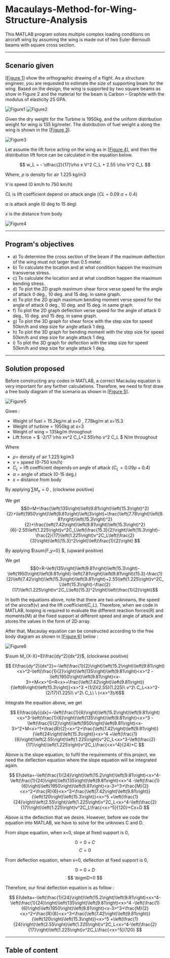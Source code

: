 # Macaulays-Method-for-Wing-Structure-Analysis

This MATLAB program solves multiple complex loading conditions on aircraft wing by assuming the wing is made out of two Euler-Bernoulli beams with square cross section.

--- 
## Scenario given
[[Figure 1](#figure1)] show the orthographic drawing of a flight. As a structure engineer, you are requested to estimate the size of supporting beam for the wing. Based on the design, the wing is supported by two square beams as show in Figure 2 and the material for the beam is Carbon – Graphite with the modulus of elasticity 25 GPA.

<a name="figure1"></a> ![Figure1](Figure1.png)
<a name="figure2"></a> ![Figure2](Figure2.png)

Given the dry weight for the Turbine is 1950kg, and the uniform distribution weight for wing is 135 kg/meter. The distribution of fuel weight a along the wing is shown in the [[Figure 3](#figure3)].

<a name="figure3"></a> ![Figure3](Figure3.png)

Let assume the lift force acting on the wing as in [[Figure 4](#figure4)], and then the distribution lift force can be calculated in the equation below.

$$ w_L = - \dfrac{2}{17}\rho x V^2 C_L + 2.55 \rho V^2 C_L  $$

Where,
$\rho$ is density for air 1.225 kg/m3

$V$ is speed (0 km/h to 750 km/h)

$CL$ is lift coefficient depend on attack angle ($CL$ = 0.09 $\alpha$ + 0.4)

$\alpha$ is attack angle (0 deg to 15 deg)

$x$ is the distance from body

<a name="figure4"></a> ![Figure4](Figure4.png)

--- 
## Program's objectives
* a)  To determine the cross section of the beam if the maximum deflection of the wing must not larger than 0.5 meter.
* b) To calculate the location and at what condition happen the maximum transverse stress.
* c) To calculate the location and at what condition happen the maximum bending stress.
* d) To plot the 2D graph maximum shear force verse speed for the angle of attack 0 deg., 10 deg. and 15 deg. in same graph.
* e) To plot the 2D graph maximum bending moment verse speed for the angle of attack 0 deg., 10 deg. and 15 deg. in same graph.
* f) To plot the 2D graph deflection verse speed for the angle of attack 0 deg., 10 deg. and 15 deg. in same graph.
* g) To plot the 3D graph for shear force with the step size for speed 50km/h and step size for angle attack 1 deg.
* h) To plot the 3D graph for bending moment with the step size for speed 50km/h and step size for angle attack 1 deg.
* i) To plot the 3D graph for deflection with the step size for speed 50km/h and step size for angle attack 1 deg.

--- 
## Solution proposed
Before constructing any codes in MATLAB, a correct Macaulay equation is very important for any further calculations. Therefore, we need to first draw a free body diagram of the scenario as shown in [[Figure 5](#figure5)].

<a name="figure5"></a> ![Figure5](Figure5.png)

Given :

- Weight of fuel = 15.2kg/m at x=0 , 7.78kg/m at x=15.3
- Weight of turbine = 1950kg at x=3
- Weight of wing = 135kg/m throughout 
- Lift force = $ -2/17 \rho xv^2 C_L+2.55\rho v^2 C_L $ N/m throughout

Where 
- $\rho$= density of air 1.225 kg/m3 
- $v$ = speed (0-750 km/h)
- $C_L$ = lift coefficient depends on angle of attack ($C_L=0.09\rho+0.4$)
- $\alpha$ = angle of attack (0-15 deg.)
- $x$ = distance from body

By applying $\sum{M_o=0}$ , (clockwise positive)

We get
$$0=M+\frac{\left(135\right)\left(9.81\right)\left(15.3\right)^2}{2}+\left(1950\right)\left(9.81\right)\left(3\right)+\frac{\left(7.78\right)\left(9.81\right)\left(15.3\right)^2}{2}+\frac{\left(7.42\right)\left(9.81\right)\left(15.3\right)^2}{6}-2.55\left(1.225\right)v^2C_L\left(\frac{15.3}{2}\right)\left(15.3\right)-\frac{2}{17}\left(1.225\right)v^2C_L\left(\frac{2}{3}\right)\left({15.3}^2\right)\left(\frac{1}{2}\right) $$

By applying $\sum{F_y=0} $, (upward positive)

We get
$$0=R-\left(135\right)\left(9.81\right)\left(15.3\right)-\left(1950\right)\left(9.81\right)-\left(7.81\right)\left(9.81\right)(15.3)-\frac{1}{2}\left(7.42\right)\left(15.3\right)\left(9.81\right)+2.55\left(1.225\right)v^2C_L\left(15.3\right)-\frac{2}{17}\left(1.225\right)v^2C_L\left({15.3}^2\right)\left(\frac{1}{2}\right)$$

In both the equations above, note that there are two unknowns, the speed of the aircraft(v) and the lift coefficient(C_L). Therefore, when we code in MATLAB, looping is required to evaluate the different reaction forces(R) and moments(M) at the fixed support at different speed and angle of attack and stores the values in the form of 2D array.

After that, Macaulay equation can be constructed according to the free body diagram as shown in [[Figure 6](#figure6)] below :

<a name="figure6"></a> ![Figure6](Figure6.png)

$\sum M_{X-X}=EI\frac{dy^2}{dx^2}$, (clockwise positive)

$$ EI\frac{dy^2}{dx^2}=-\left(\frac{1}{2}\right)\left(15.2\right)\left(9.81\right)<x>^2-\left(\frac{1}{2}\right)\left(135\right)\left(9.81\right)<x>^2 -\left(1950\right)\left(9.81\right)<x-3>+M<x>^0+R<x>+\frac{\left(7.42\right)\left(9.81\right)}{\left(6\right)\left(15.3\right)}<x>^3 +(1/2)(2.55)(1.225)\ v^2\ C_L<x>^2-(2/17)(1.225)\ v^2\ C_L\ \ (<x>^3)/6$$

Integrate the equation above, we get

$$ EI\frac{dy}{dx}=-\left(\frac{1}{6}\right)\left(15.2\right)\left(9.81\right)<x>^3-\left(\frac{1}{6}\right)\left(135\right)\left(9.81\right)<x>^3 -\left(\frac{1}{2}\right)\left(1950\right)\left(9.81\right)<x-3>^2+M<x>^1+\frac{R}{2}<x>^2+\frac{\left(7.42\right)\left(9.81\right)}{\left(24\right)\left(15.3\right)}<x>^4 +\left(\frac{1}{6}\right)\left(2.55\right)\left(1.225\right)v^2C_L<x>^3-\left(\frac{2}{17}\right)\left(1.225\right)v^2C_L\frac{<x>^4}{24}+C $$

Above is the slope equation, to fulfil the requirements of this project, we need the deflection equation where the slope equation will be integrated again.

$$ EI\delta=-\left(\frac{1}{24}\right)\left(15.2\right)\left(9.81\right)<x>^4-\left(\frac{1}{24}\right)\left(135\right)\left(9.81\right)<x>^4 -\left(\frac{1}{6}\right)\left(1950\right)\left(9.81\right)<x-3>^3+\frac{M}{2}<x>^2+\frac{R}{6}<x>^3+\frac{\left(7.42\right)\left(9.81\right)}{\left(120\right)\left(15.3\right)}<x>^5 +\left(\frac{1}{24}\right)\left(2.55\right)\left(1.225\right)v^2C_L<x>^4-\left(\frac{2}{17}\right)\left(1.225\right)v^2C_L\frac{<x>^5}{120}+Cx+D $$

Above is the deflection that we desire. However, before we code the equation into MATLAB, we have to solve for the unknows C and D.

From slope equation, when x=0, slope at fixed support is 0,

$$ 0=0+C $$
$$ C=0 $$

From deflection equation, when x=0, deflection at fixed support is 0,

$$ 0=0+D $$
$$ \bigmD=0 $$

Therefore, our final deflection equation is as follow : 

$$ EI\delta=-\left(\frac{1}{24}\right)\left(15.2\right)\left(9.81\right)<x>^4-\left(\frac{1}{24}\right)\left(135\right)\left(9.81\right)<x>^4 -\left(\frac{1}{6}\right)\left(1950\right)\left(9.81\right)<x-3>^3+\frac{M}{2}<x>^2+\frac{R}{6}<x>^3+\frac{\left(7.42\right)\left(9.81\right)}{\left(120\right)\left(15.3\right)}<x>^5 +\left(\frac{1}{24}\right)\left(2.55\right)\left(1.225\right)v^2C_L<x>^4-\left(\frac{2}{17}\right)\left(1.225\right)v^2C_L\frac{<x>^5}{120} $$




--- 
## Table of content


